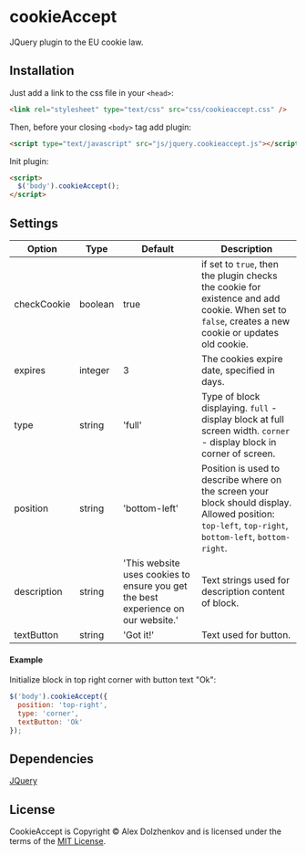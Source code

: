 # cookieAccept
JQuery plugin to the EU cookie law.

## Installation
Just add a link to the css file in your `<head>`:
```html
<link rel="stylesheet" type="text/css" src="css/cookieaccept.css" />
```
Then, before your closing ```<body>``` tag add plugin:
```html
<script type="text/javascript" src="js/jquery.cookieaccept.js"></script>
```
Init plugin:
```html
<script>
  $('body').cookieAccept();
</script>
```

## Settings
Option | Type | Default | Description
------ | ---- | ------- | -----------
checkCookie | boolean | true | if set to `true`, then the plugin checks the cookie for existence and add cookie. When set to `false`, creates a new cookie or updates old cookie.
expires | integer | 3 | The cookies expire date, specified in days.
type | string | 'full' | Type of block displaying. `full` - display block at full screen width. `corner` - display block in corner of screen.
position | string | 'bottom-left' | Position is used to describe where on the screen your block should display. Allowed position: `top-left`, `top-right`, `bottom-left`, `bottom-right`.
description | string | 'This website uses cookies to ensure you get the best experience on our website.' | Text strings used for description content of block.
textButton | string | 'Got it!' | Text used for button.

#### Example
Initialize block in top right corner with button text "Ok":
```javascript
$('body').cookieAccept({
  position: 'top-right',
  type: 'corner',
  textButton: 'Ok'
});
```

## Dependencies
[JQuery](http://jquery.com/download/)


## License
CookieAccept is Copyright © Alex Dolzhenkov and is licensed under the terms of the [MIT License](https://opensource.org/licenses/MIT).
